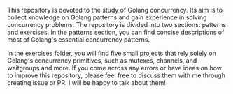 This repository is devoted to the study of Golang concurrency. Its aim is to collect knowledge on Golang patterns and gain experience in solving concurrency problems. The repository is divided into two sections: patterns and exercises. In the patterns section, you can find concise descriptions of most of Golang's essential concurrency patterns.

In the exercises folder, you will find five small projects that rely solely on Golang's concurrency primitives, such as mutexes, channels, and waitgroups and more. If you come across any errors or have ideas on how to improve this repository, please feel free to discuss them with me through creating issue or PR. I will be happy to talk about them!